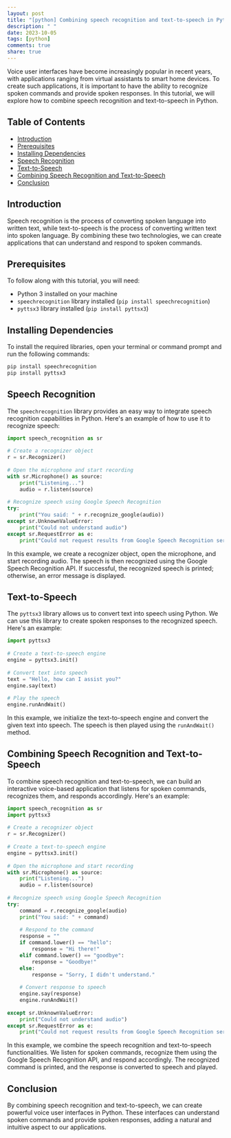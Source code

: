 ```yaml
---
layout: post
title: "[python] Combining speech recognition and text-to-speech in Python"
description: " "
date: 2023-10-05
tags: [python]
comments: true
share: true
---
```


Voice user interfaces have become increasingly popular in recent years, with applications ranging from virtual assistants to smart home devices. To create such applications, it is important to have the ability to recognize spoken commands and provide spoken responses. In this tutorial, we will explore how to combine speech recognition and text-to-speech in Python.

## Table of Contents
- [Introduction](#introduction)
- [Prerequisites](#prerequisites)
- [Installing Dependencies](#installing-dependencies)
- [Speech Recognition](#speech-recognition)
- [Text-to-Speech](#text-to-speech)
- [Combining Speech Recognition and Text-to-Speech](#combining-speech-recognition-and-text-to-speech)
- [Conclusion](#conclusion)

## Introduction
Speech recognition is the process of converting spoken language into written text, while text-to-speech is the process of converting written text into spoken language. By combining these two technologies, we can create applications that can understand and respond to spoken commands.

## Prerequisites
To follow along with this tutorial, you will need:
- Python 3 installed on your machine
- `speechrecognition` library installed (`pip install speechrecognition`)
- `pyttsx3` library installed (`pip install pyttsx3`)

## Installing Dependencies
To install the required libraries, open your terminal or command prompt and run the following commands:

```bash
pip install speechrecognition
pip install pyttsx3
```

## Speech Recognition
The `speechrecognition` library provides an easy way to integrate speech recognition capabilities in Python. Here's an example of how to use it to recognize speech:

```python
import speech_recognition as sr
 
# Create a recognizer object
r = sr.Recognizer()
 
# Open the microphone and start recording
with sr.Microphone() as source:
    print("Listening...")
    audio = r.listen(source)
 
# Recognize speech using Google Speech Recognition
try:
    print("You said: " + r.recognize_google(audio))
except sr.UnknownValueError:
    print("Could not understand audio")
except sr.RequestError as e:
    print("Could not request results from Google Speech Recognition service; {0}".format(e))
```

In this example, we create a recognizer object, open the microphone, and start recording audio. The speech is then recognized using the Google Speech Recognition API. If successful, the recognized speech is printed; otherwise, an error message is displayed.

## Text-to-Speech
The `pyttsx3` library allows us to convert text into speech using Python. We can use this library to create spoken responses to the recognized speech. Here's an example:

```python
import pyttsx3
 
# Create a text-to-speech engine
engine = pyttsx3.init()
 
# Convert text into speech
text = "Hello, how can I assist you?"
engine.say(text)
 
# Play the speech
engine.runAndWait()
```

In this example, we initialize the text-to-speech engine and convert the given text into speech. The speech is then played using the `runAndWait()` method.

## Combining Speech Recognition and Text-to-Speech
To combine speech recognition and text-to-speech, we can build an interactive voice-based application that listens for spoken commands, recognizes them, and responds accordingly. Here's an example:

```python
import speech_recognition as sr
import pyttsx3
 
# Create a recognizer object
r = sr.Recognizer()
 
# Create a text-to-speech engine
engine = pyttsx3.init()
 
# Open the microphone and start recording
with sr.Microphone() as source:
    print("Listening...")
    audio = r.listen(source)
 
# Recognize speech using Google Speech Recognition
try:
    command = r.recognize_google(audio)
    print("You said: " + command)
    
    # Respond to the command
    response = ""
    if command.lower() == "hello":
        response = "Hi there!"
    elif command.lower() == "goodbye":
        response = "Goodbye!"
    else:
        response = "Sorry, I didn't understand."
    
    # Convert response to speech
    engine.say(response)
    engine.runAndWait()
    
except sr.UnknownValueError:
    print("Could not understand audio")
except sr.RequestError as e:
    print("Could not request results from Google Speech Recognition service; {0}".format(e))
```

In this example, we combine the speech recognition and text-to-speech functionalities. We listen for spoken commands, recognize them using the Google Speech Recognition API, and respond accordingly. The recognized command is printed, and the response is converted to speech and played.

## Conclusion
By combining speech recognition and text-to-speech, we can create powerful voice user interfaces in Python. These interfaces can understand spoken commands and provide spoken responses, adding a natural and intuitive aspect to our applications.